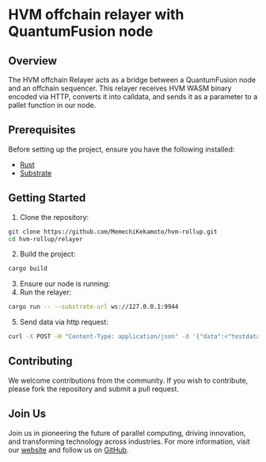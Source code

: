 # HVM offchain relayer with QuantumFusion node

## Overview

The HVM offchain Relayer acts as a bridge between a QuantumFusion node and an offchain sequencer. This relayer receives HVM WASM binary encoded via HTTP, converts it into calldata, and sends it as a parameter to a pallet function in our node.

## Prerequisites

Before setting up the project, ensure you have the following installed:

- [Rust](https://doc.rust-lang.org/)
- [Substrate](https://docs.substrate.io/)

## Getting Started

1. Clone the repository:
```bash
git clone https://github.com/MemechiKekamoto/hvm-rollup.git
cd hvm-rollup/relayer
```
2. Build the project:
```bash
cargo build
```
3. Ensure our node is running:
4. Run the relayer:
```bash
cargo run -- --substrate-url ws://127.0.0.1:9944
```
5. Send data via http request:
```bash
curl -X POST -H "Content-Type: application/json" -d '{"data":<"testdata">}' http://127.0.0.1:3030/receive
```

## Contributing

We welcome contributions from the community. If you wish to contribute, please fork the repository and submit a pull request.

## Join Us

Join us in pioneering the future of parallel computing, driving innovation, and transforming technology across industries. For more information, visit our [website](https://quantumfusion.pro/) and follow us on [GitHub](https://github.com/MemechiKekamoto/hvm-rollup).